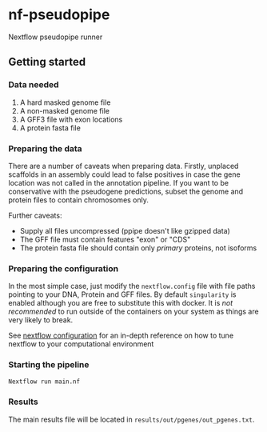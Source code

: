 # nf-pseudopipe

Nextflow pseudopipe runner

## Getting started

### Data needed

1. A hard masked genome file
2. A non-masked genome file
3. A GFF3 file with exon locations
4. A protein fasta file

### Preparing the data

There are a number of caveats when preparing data. Firstly, unplaced scaffolds
in an assembly could lead to false positives in case the gene location was not
called in the annotation pipeline. If you want to be conservative with the
pseudogene predictions, subset the genome and protein files to contain
chromosomes only.

Further caveats:

* Supply all files uncompressed (ppipe doesn't like gzipped data)
* The GFF file must contain features "exon" or "CDS"
* The protein fasta file should contain only _primary_ proteins, not isoforms

### Preparing the configuration

In the most simple case, just modify the `nextflow.config` file with file paths
pointing to your DNA, Protein and GFF files. By default `singularity` is enabled although you are free to substitute this with docker. It is _not recommended_ to run outside of the containers on your system as things are very likely to break.

See [nextflow configuration](https://www.nextflow.io/docs/latest/config.html) for an in-depth reference on how to tune nextflow to your computational environment

### Starting the pipeline

```bash
Nextflow run main.nf
```

### Results

The main results file will be located in `results/out/pgenes/out_pgenes.txt`.
